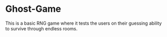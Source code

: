 # Ghost-Game
This is a basic RNG game where it tests the users on their guessing ability to survive through endless rooms.
